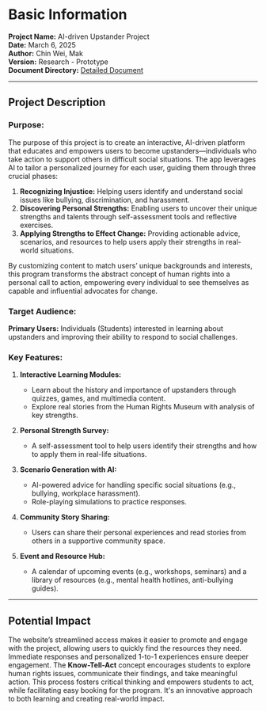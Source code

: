 # Basic Information

**Project Name:** AI-driven Upstander Project  
**Date:** March 6, 2025  
**Author:** Chin Wei, Mak  
**Version:** Research - Prototype  
**Document Directory:** [Detailed Document]([https://github.com/aidenmak0624/Upstander_Program_um](https://docs.google.com/document/d/16svindpb9V2e3pSFwn77sz4s2beZzEyTv2lwSOI6-7c/edit?usp=sharing))

---

## Project Description

### Purpose:
The purpose of this project is to create an interactive, AI-driven platform that educates and empowers users to become upstanders—individuals who take action to support others in difficult social situations. The app leverages AI to tailor a personalized journey for each user, guiding them through three crucial phases:

1. **Recognizing Injustice:** Helping users identify and understand social issues like bullying, discrimination, and harassment.
2. **Discovering Personal Strengths:** Enabling users to uncover their unique strengths and talents through self-assessment tools and reflective exercises.
3. **Applying Strengths to Effect Change:** Providing actionable advice, scenarios, and resources to help users apply their strengths in real-world situations.

By customizing content to match users’ unique backgrounds and interests, this program transforms the abstract concept of human rights into a personal call to action, empowering every individual to see themselves as capable and influential advocates for change.

### Target Audience:
**Primary Users:** Individuals (Students) interested in learning about upstanders and improving their ability to respond to social challenges.

### Key Features:
1. **Interactive Learning Modules:**
   - Learn about the history and importance of upstanders through quizzes, games, and multimedia content.
   - Explore real stories from the Human Rights Museum with analysis of key strengths.
   
2. **Personal Strength Survey:**
   - A self-assessment tool to help users identify their strengths and how to apply them in real-life situations.

3. **Scenario Generation with AI:**
   - AI-powered advice for handling specific social situations (e.g., bullying, workplace harassment).
   - Role-playing simulations to practice responses.

4. **Community Story Sharing:**
   - Users can share their personal experiences and read stories from others in a supportive community space.

5. **Event and Resource Hub:**
   - A calendar of upcoming events (e.g., workshops, seminars) and a library of resources (e.g., mental health hotlines, anti-bullying guides).

---

## Potential Impact

The website’s streamlined access makes it easier to promote and engage with the project, allowing users to quickly find the resources they need. Immediate responses and personalized 1-to-1 experiences ensure deeper engagement. The **Know-Tell-Act** concept encourages students to explore human rights issues, communicate their findings, and take meaningful action. This process fosters critical thinking and empowers students to act, while facilitating easy booking for the program. It's an innovative approach to both learning and creating real-world impact.
